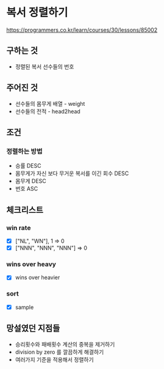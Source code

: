 # 복서 정렬하기
https://programmers.co.kr/learn/courses/30/lessons/85002

## 구하는 것
- 정렬된 복서 선수들의 번호

## 주어진 것
- 선수들의 몸무게 배열 - weight
- 선수들의 전적 - head2head

## 조건
### 정렬하는 방법
- 승률 DESC
- 몸무게가 자신 보다 무거운 복서를 이긴 회수 DESC
- 몸무게 DESC
- 번호 ASC

## 체크리스트
### win rate
- [x] ["NL", "WN"], 1 => 0
- [x] ["NNN", "NNN", "NNN"] => 0
### wins over heavy
- [x] wins over heavier
### sort
- [x] sample

## 망설였던 지점들
- 승리횟수와 패배횟수 계산의 중복을 제거하기
- division by zero 를 깔끔하게 해결하기
- 여러가지 기준을 적용해서 정렬하기 